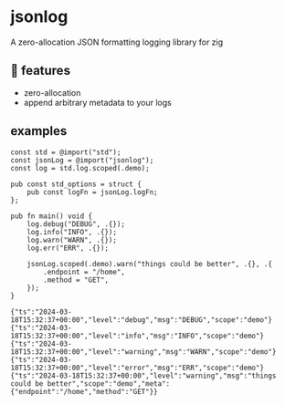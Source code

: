 # jsonlog

A zero-allocation JSON formatting logging library for zig

## 🍬 features

- zero-allocation
- append arbitrary metadata to your logs

## examples

```zig
const std = @import("std");
const jsonLog = @import("jsonlog");
const log = std.log.scoped(.demo);

pub const std_options = struct {
    pub const logFn = jsonLog.logFn;
};

pub fn main() void {
    log.debug("DEBUG", .{});
    log.info("INFO", .{});
    log.warn("WARN", .{});
    log.err("ERR", .{});

    jsonLog.scoped(.demo).warn("things could be better", .{}, .{
        .endpoint = "/home",
        .method = "GET",
    });
}
```

```
{"ts":"2024-03-18T15:32:37+00:00","level":"debug","msg":"DEBUG","scope":"demo"}
{"ts":"2024-03-18T15:32:37+00:00","level":"info","msg":"INFO","scope":"demo"}
{"ts":"2024-03-18T15:32:37+00:00","level":"warning","msg":"WARN","scope":"demo"}
{"ts":"2024-03-18T15:32:37+00:00","level":"error","msg":"ERR","scope":"demo"}
{"ts":"2024-03-18T15:32:37+00:00","level":"warning","msg":"things could be better","scope":"demo","meta":{"endpoint":"/home","method":"GET"}}
```
